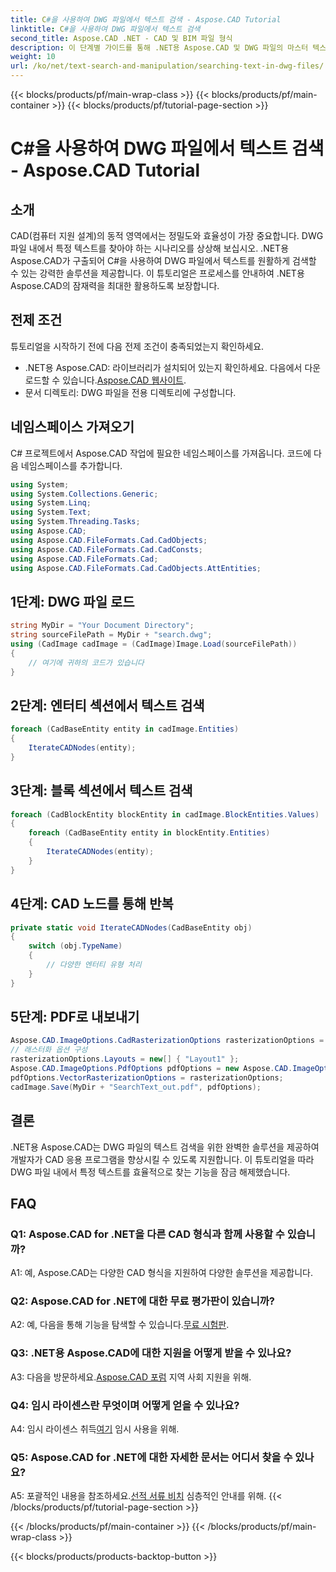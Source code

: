 ```yaml
---
title: C#을 사용하여 DWG 파일에서 텍스트 검색 - Aspose.CAD Tutorial
linktitle: C#을 사용하여 DWG 파일에서 텍스트 검색
second_title: Aspose.CAD .NET - CAD 및 BIM 파일 형식
description: 이 단계별 가이드를 통해 .NET용 Aspose.CAD 및 DWG 파일의 마스터 텍스트 검색을 살펴보세요. 지금 바로 CAD 애플리케이션을 강화해 보세요!
weight: 10
url: /ko/net/text-search-and-manipulation/searching-text-in-dwg-files/
---
```


{{< blocks/products/pf/main-wrap-class >}}
{{< blocks/products/pf/main-container >}}
{{< blocks/products/pf/tutorial-page-section >}}

# C#을 사용하여 DWG 파일에서 텍스트 검색 - Aspose.CAD Tutorial

## 소개

CAD(컴퓨터 지원 설계)의 동적 영역에서는 정밀도와 효율성이 가장 중요합니다. DWG 파일 내에서 특정 텍스트를 찾아야 하는 시나리오를 상상해 보십시오. .NET용 Aspose.CAD가 구출되어 C#을 사용하여 DWG 파일에서 텍스트를 원활하게 검색할 수 있는 강력한 솔루션을 제공합니다. 이 튜토리얼은 프로세스를 안내하여 .NET용 Aspose.CAD의 잠재력을 최대한 활용하도록 보장합니다.

## 전제 조건

튜토리얼을 시작하기 전에 다음 전제 조건이 충족되었는지 확인하세요.
-  .NET용 Aspose.CAD: 라이브러리가 설치되어 있는지 확인하세요. 다음에서 다운로드할 수 있습니다.[Aspose.CAD 웹사이트](https://releases.aspose.com/cad/net/).
- 문서 디렉토리: DWG 파일을 전용 디렉토리에 구성합니다.

## 네임스페이스 가져오기

C# 프로젝트에서 Aspose.CAD 작업에 필요한 네임스페이스를 가져옵니다. 코드에 다음 네임스페이스를 추가합니다.

```csharp
using System;
using System.Collections.Generic;
using System.Linq;
using System.Text;
using System.Threading.Tasks;
using Aspose.CAD;
using Aspose.CAD.FileFormats.Cad.CadObjects;
using Aspose.CAD.FileFormats.Cad.CadConsts;
using Aspose.CAD.FileFormats.Cad;
using Aspose.CAD.FileFormats.Cad.CadObjects.AttEntities;
```

## 1단계: DWG 파일 로드

```csharp
string MyDir = "Your Document Directory";
string sourceFilePath = MyDir + "search.dwg";
using (CadImage cadImage = (CadImage)Image.Load(sourceFilePath))
{
    // 여기에 귀하의 코드가 있습니다
}
```

## 2단계: 엔터티 섹션에서 텍스트 검색

```csharp
foreach (CadBaseEntity entity in cadImage.Entities)
{
    IterateCADNodes(entity);
}
```

## 3단계: 블록 섹션에서 텍스트 검색

```csharp
foreach (CadBlockEntity blockEntity in cadImage.BlockEntities.Values)
{
    foreach (CadBaseEntity entity in blockEntity.Entities)
    {
        IterateCADNodes(entity);
    }
}
```

## 4단계: CAD 노드를 통해 반복

```csharp
private static void IterateCADNodes(CadBaseEntity obj)
{
    switch (obj.TypeName)
    {
        // 다양한 엔터티 유형 처리
    }
}
```

## 5단계: PDF로 내보내기

```csharp
Aspose.CAD.ImageOptions.CadRasterizationOptions rasterizationOptions = new Aspose.CAD.ImageOptions.CadRasterizationOptions();
// 래스터화 옵션 구성
rasterizationOptions.Layouts = new[] { "Layout1" };
Aspose.CAD.ImageOptions.PdfOptions pdfOptions = new Aspose.CAD.ImageOptions.PdfOptions();
pdfOptions.VectorRasterizationOptions = rasterizationOptions;
cadImage.Save(MyDir + "SearchText_out.pdf", pdfOptions);
```

## 결론

.NET용 Aspose.CAD는 DWG 파일의 텍스트 검색을 위한 완벽한 솔루션을 제공하여 개발자가 CAD 응용 프로그램을 향상시킬 수 있도록 지원합니다. 이 튜토리얼을 따라 DWG 파일 내에서 특정 텍스트를 효율적으로 찾는 기능을 잠금 해제했습니다.

## FAQ

### Q1: Aspose.CAD for .NET을 다른 CAD 형식과 함께 사용할 수 있습니까?

A1: 예, Aspose.CAD는 다양한 CAD 형식을 지원하여 다양한 솔루션을 제공합니다.

### Q2: Aspose.CAD for .NET에 대한 무료 평가판이 있습니까?

 A2: 예, 다음을 통해 기능을 탐색할 수 있습니다.[무료 시험판](https://releases.aspose.com/).

### Q3: .NET용 Aspose.CAD에 대한 지원을 어떻게 받을 수 있나요?

 A3: 다음을 방문하세요.[Aspose.CAD 포럼](https://forum.aspose.com/c/cad/19) 지역 사회 지원을 위해.

### Q4: 임시 라이센스란 무엇이며 어떻게 얻을 수 있나요?

 A4: 임시 라이센스 취득[여기](https://purchase.aspose.com/temporary-license/) 임시 사용을 위해.

### Q5: Aspose.CAD for .NET에 대한 자세한 문서는 어디서 찾을 수 있나요?

 A5: 포괄적인 내용을 참조하세요.[선적 서류 비치](https://reference.aspose.com/cad/net/) 심층적인 안내를 위해.
{{< /blocks/products/pf/tutorial-page-section >}}

{{< /blocks/products/pf/main-container >}}
{{< /blocks/products/pf/main-wrap-class >}}

{{< blocks/products/products-backtop-button >}}
